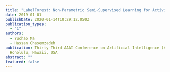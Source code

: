 ```yaml
---
title: "LabelForest: Non-Parametric Semi-Supervised Learning for Activity Recognition"
date: 2019-01-01
publishDate: 2020-01-14T10:29:12.050Z
publication_types:
  - "1"
authors:
  - Yuchao Ma
  - Hassan Ghasemzadeh
publication: Thirty-Third AAAI Conference on Artificial Intelligence (AAAI-19),
  Honolulu, Hawaii, USA
abstract: ""
featured: false
---
```

